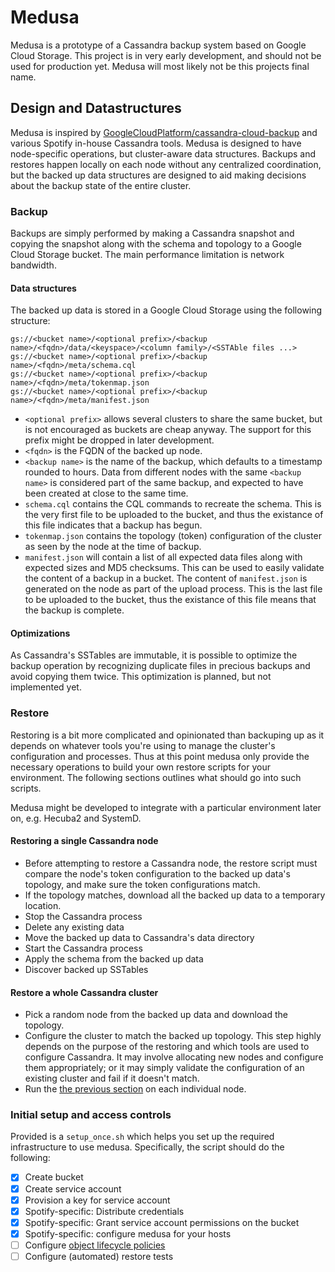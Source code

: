 Medusa
======

Medusa is a prototype of a Cassandra backup system based on Google Cloud Storage. This project
is in very early development, and should not be used for production yet. Medusa will most likely
not be this projects final name.


Design and Datastructures
-------------------------
Medusa is inspired by [GoogleCloudPlatform/cassandra-cloud-backup](https://github.com/GoogleCloudPlatform/cassandra-cloud-backup)
and various Spotify in-house Cassandra tools.
Medusa is designed to have node-specific operations, but cluster-aware data structures. Backups and
restores happen locally on each node without any centralized coordination, but the backed up data
structures are designed to aid making decisions about the backup state of the entire cluster.


### Backup
Backups are simply performed by making a Cassandra snapshot and copying the snapshot along with
the schema and topology to a Google Cloud Storage bucket. The main performance limitation is
network bandwidth.

#### Data structures
The backed up data is stored in a Google Cloud Storage using the following structure:
```
gs://<bucket name>/<optional prefix>/<backup name>/<fqdn>/data/<keyspace>/<column family>/<SSTAble files ...>
gs://<bucket name>/<optional prefix>/<backup name>/<fqdn>/meta/schema.cql
gs://<bucket name>/<optional prefix>/<backup name>/<fqdn>/meta/tokenmap.json
gs://<bucket name>/<optional prefix>/<backup name>/<fqdn>/meta/manifest.json
```

- `<optional prefix>` allows several clusters to share the same bucket, but is not encouraged as
buckets are cheap anyway. The support for this prefix might be dropped in later development.
- `<fqdn>` is the FQDN of the backed up node.
- `<backup name>` is the name of the backup, which defaults to a timestamp rounded to hours. Data
  from different nodes with the same `<backup name>` is considered part of the same backup, and
  expected to have been created at close to the same time.
- `schema.cql` contains the CQL commands to recreate the schema. This is the very first file to be
  uploaded to the bucket, and thus the existance of this file indicates that a backup has begun.
- `tokenmap.json` contains the topology (token) configuration of the cluster as seen by the node
  at the time of backup.
- `manifest.json` will contain a list of all expected data files along with expected sizes and
  MD5 checksums. This can be used to easily validate the content of a backup in a bucket.
  The content of `manifest.json` is generated on the node as part of the upload process.
  This is the last file to be uploaded to the bucket, thus the existance of this file means that the
  backup is complete.

#### Optimizations
As Cassandra's SSTables are immutable, it is possible to optimize the backup operation by
recognizing duplicate files in precious backups and avoid copying them twice. This optimization is
planned, but not implemented yet.

### Restore
Restoring is a bit more complicated and opinionated than backuping up as it depends on whatever
tools you're using to manage the cluster's configuration and processes. Thus at this point
medusa only provide the necessary operations to build your own restore scripts for your environment.
The following sections outlines what should go into such scripts.

Medusa might be developed to integrate with a particular environment later on, e.g. Hecuba2 and
SystemD.

#### Restoring a single Cassandra node
- Before attempting to restore a Cassandra node, the restore script must compare the node's token
  configuration to the backed up data's topology, and make sure the token configurations match.
- If the topology matches, download all the backed up data to a temporary location.
- Stop the Cassandra process
- Delete any existing data
- Move the backed up data to Cassandra's data directory
- Start the Cassandra process
- Apply the schema from the backed up data
- Discover backed up SSTables

#### Restore a whole Cassandra cluster
- Pick a random node from the backed up data and download the topology.
- Configure the cluster to match the backed up topology. This step highly depends on the purpose
  of the restoring and which tools are used to configure Cassandra. It may involve allocating new
  nodes and configure them appropriately; or it may simply validate the configuration of an existing
  cluster and fail if it doesn't match.
- Run the [the previous section](#Restoring-a-single-Cassandra-node) on each individual node.

### Initial setup and access controls
Provided is a `setup_once.sh` which helps you set up the required infrastructure to use medusa.
Specifically, the script should do the following:
- [x] Create bucket
- [x] Create service account
- [x] Provision a key for service account
- [x] Spotify-specific: Distribute credentials
- [x] Spotify-specific: Grant service account permissions on the bucket
- [x] Spotify-specific: configure medusa for your hosts
- [ ] Configure [object lifecycle policies][olc]
- [ ] Configure (automated) restore tests

[olc]:https://cloud.google.com/storage/docs/lifecycle
